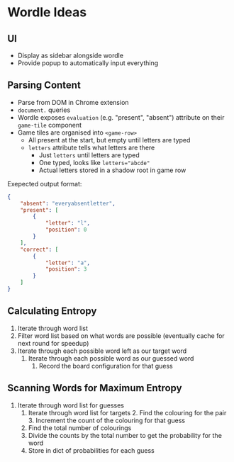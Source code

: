 # Wordle Ideas

## UI

* Display as sidebar alongside wordle
* Provide popup to automatically input everything

## Parsing Content

* Parse from DOM in Chrome extension
* `document.` queries
* Wordle exposes `evaluation` (e.g. "present", "absent") attribute on their `game-tile` component
* Game tiles are organised into `<game-row>`
	* All present at the start, but empty until letters are typed
	* `letters` attribute tells what letters are there
		* Just `letters` until letters are typed
		* One typed, looks like `letters="abcde"`
		* Actual letters stored in a shadow root in game row

Exepected output format:
```json
{
	"absent": "everyabsentletter",
	"present": [
		{
			"letter": "l",
			"position": 0
		}
	],
	"correct": [
		{
			"letter": "a",
			"position": 3
		}
	]
}
```

## Calculating Entropy

1. Iterate through word list
2. Filter word list based on what words are possible (eventually cache for next round for speedup)
3. Iterate through each possible word left as our target word
	1. Iterate through each possible word as our guessed word
		1. Record the board configuration for that guess

## Scanning Words for Maximum Entropy

1. Iterate through word list for guesses
	1. Iterate through word list for targets
		2. Find the colouring for the pair
		3. Increment the count of the colouring for that guess
	2. Find the total number of colourings
	3. Divide the counts by the total number to get the probability for the word
	4. Store in dict of probabilities for each guess